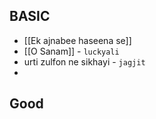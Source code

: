  ## BASIC
 -  [[Ek ajnabee haseena se]]
 - [[O Sanam]] - `luckyali`
 - urti zulfon ne sikhayi - `jagjit`
 - 
 ## Good 
 